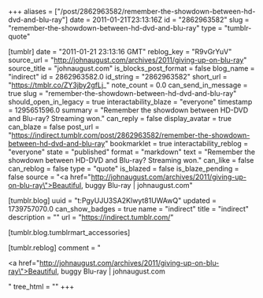 +++
aliases = ["/post/2862963582/remember-the-showdown-between-hd-dvd-and-blu-ray"]
date = 2011-01-21T23:13:16Z
id = "2862963582"
slug = "remember-the-showdown-between-hd-dvd-and-blu-ray"
type = "tumblr-quote"

[tumblr]
date = "2011-01-21 23:13:16 GMT"
reblog_key = "R9vGrYuV"
source_url = "http://johnaugust.com/archives/2011/giving-up-on-blu-ray"
source_title = "johnaugust.com"
is_blocks_post_format = false
blog_name = "indirect"
id = 2862963582.0
id_string = "2862963582"
short_url = "https://tmblr.co/ZY3jby2gfLj_"
note_count = 0.0
can_send_in_message = true
slug = "remember-the-showdown-between-hd-dvd-and-blu-ray"
should_open_in_legacy = true
interactability_blaze = "everyone"
timestamp = 1295651596.0
summary = "Remember the showdown between HD-DVD and Blu-ray? Streaming won."
can_reply = false
display_avatar = true
can_blaze = false
post_url = "https://indirect.tumblr.com/post/2862963582/remember-the-showdown-between-hd-dvd-and-blu-ray"
bookmarklet = true
interactability_reblog = "everyone"
state = "published"
format = "markdown"
text = "Remember the showdown between HD-DVD and Blu-ray? Streaming won."
can_like = false
can_reblog = false
type = "quote"
is_blazed = false
is_blaze_pending = false
source = "<a href=\"http://johnaugust.com/archives/2011/giving-up-on-blu-ray\">Beautiful, buggy Blu-ray | johnaugust.com</a>"

[tumblr.blog]
uuid = "t:PgyUJU3SA2Klwyt81UWAwQ"
updated = 1739757070.0
can_show_badges = true
name = "indirect"
title = "indirect"
description = ""
url = "https://indirect.tumblr.com/"

[tumblr.blog.tumblrmart_accessories]

[tumblr.reblog]
comment = "<p><a href=\"http://johnaugust.com/archives/2011/giving-up-on-blu-ray\">Beautiful, buggy Blu-ray | johnaugust.com</a></p>"
tree_html = ""
+++
